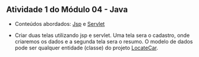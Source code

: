 ## Atividade 1 do Módulo 04 - Java 
- Conteúdos abordados: [Jsp](https://www.geeksforgeeks.org/introduction-to-jsp/?ref=lbp) e [Servlet](https://www.geeksforgeeks.org/introduction-java-servlets/)

- Criar duas telas utilizando jsp e servlet. Uma tela sera o cadastro, onde criaremos os dados e a segunda tela sera o resumo. O modelo de dados pode ser qualquer entidade (classe) do projeto [LocateCar](https://github.com/pedrotoni/LocadoraDeCarrosJava/blob/main/src/Veiculo.java).